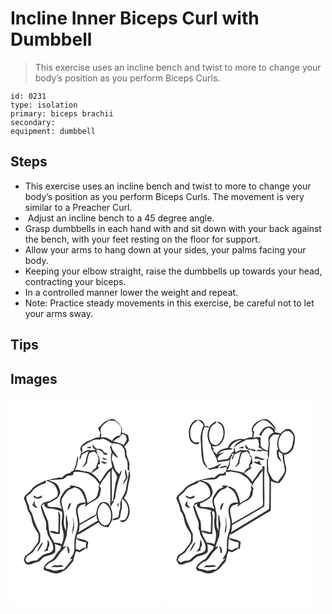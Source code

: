 # Incline Inner Biceps Curl with Dumbbell
> This exercise uses an incline bench and twist to more to change your body’s position as you perform Biceps Curls.

``` 
id: 0231 
type: isolation 
primary: biceps brachii 
secondary:  
equipment: dumbbell 
``` 

## Steps

 - This exercise uses an incline bench and twist to more to change your body’s position as you perform Biceps Curls. The movement is very similar to a Preacher Curl.
 -  Adjust an incline bench to a 45 degree angle.
 - Grasp dumbbells in each hand with and sit down with your back against the bench, with your feet resting on the floor for support.
 - Allow your arms to hang down at your sides, your palms facing your body.
 - Keeping your elbow straight, raise the dumbbells up towards your head, contracting your biceps.
 - In a controlled manner lower the weight and repeat.
 - Note: Practice steady movements in this exercise, be careful not to let your arms sway.

## Tips


## Images

<svg width="240" height="250pt" viewBox="0 0 180 250" xmlns="http://www.w3.org/2000/svg">
  <g fill="#FFF">
    <path d="M0 0h180v250H0V0m115.52 27.66c-4.34 1.72-6.83 5.75-10.18 8.72.27 2.11 1.24 3.97 2.53 5.63-.45 1.85-.78 3.73-1.06 5.62-3.96-.38-7.43 1.62-10.77 3.43-4.48 1.18-8.46 4.1-11.38 7.64-1.86 2.18-.17 4.97.32 7.31 2.21-1.68.89-4.19.6-6.36 3.75-3.59 8.4-5.94 12.98-8.28 3.96-2.15 8.77-.15 12.78-2.32 3.72 1.62 7.25 3.64 10.54 6.01 4.44-.13 9.62.01 12.49 4 3.35 3.17 2.88 8.01 3.06 12.2 3.91 4.28 3.15 10.15 2.98 15.45.57.29 1.72.87 2.29 1.16-.36-2.93.05-5.85.08-8.78-1.02-3.75-2.55-7.34-3.71-11.05.62-3.53-.49-6.97-2.62-9.79 2.44-1.92 4.47-4.3 5.85-7.09-.51-2.11-.92-4.24-1.28-6.38-2.38-1.2-4.84-2.25-7.39-3.05.06-1.58.12-3.15.21-4.72-1.61-4.27-4.79-7.85-8.61-10.29-2.96-2.23-6.7-.14-9.71.94M98.41 56.18c-.29 3.13 1.25 5.9 4.7 6.2-1.66.51-3.39.73-5.11.94-1.52-.04-3.01-.26-4.46-.69-3.11 1.1-6.01 2.68-8.92 4.23-.88 2.26-1.66 4.56-2.12 6.95 2.57.01 1.82-3.66 3.09-5.22 2.18-2.27 5.4-2.98 8.2-4.19-1.71 4.35-3.27 8.79-3.7 13.48-1.3 2.08-2.82 4.04-3.86 6.28 1.99-1.53 3.75-3.32 5.49-5.13.34-4.41 1.24-8.8 3.27-12.76 1.95-.62 3.98-.93 5.93-1.54.86.96 1.73 1.92 2.61 2.86.44 1.71 1.35 3.21 2.19 4.74.04 1.64-.52 3.26-.7 4.89-.87 1.85-1.73 3.74-1.93 5.8-.3 1.59-1.94 2.1-3.02 3.05-1.49 1.05-2.16 2.81-3.03 4.33-4.76-2.32-10.24-1.73-15.12-3.57-1.65.02-3.31.03-4.96.01 3.8-4.76 3.52-10.94 4.38-16.64-2.07 2.1-1.88 5.16-2.33 7.86-.43 3.65-2.6 6.73-3.93 10.08-1.94-.18-2.85 1.49-3.96 2.66-4.11-.33-6.8 2.9-9.47 5.46-1.54-.31-3.13-.6-4.66-.11-3.8.99-7.76 1.17-11.5 2.41 5.33.49 10.62-.25 15.93-.48 3-.2 5.01-2.64 7.06-4.53 1.88-.04 3.78.02 5.64-.33 1.7-.54 1.21-2.46 1.53-3.82 4.83-.75 9.67-.23 14.38 1 3.73.42 6.43 3.2 9.5 5.05 3.39 2.04 4.56 6.08 7.48 8.6-.49.98-.98 1.96-1.47 2.93l.69 2.88c-1.97 3.7-1.24 8.78-4.97 11.45-2.91 1.81-5.97 3.37-8.73 5.42-1.5-7.34-3.36-17.28-11.72-19.62-2.95-.92-5.99-2.08-9.13-1.61-.1.59-.31 1.79-.41 2.39-3.24 1.13-6.13 3.23-7.88 6.23-1.71 3.11-4.27 6.15-4.05 9.9-.1 3.38 1.28 6.53 2.35 9.65-5.08-3.23-11.43-1.58-17.04-3.16-.03-.89-.11-2.67-.15-3.56 3.74-1.22 7-3.41 10.37-5.37 2.02-1 2.94-3.19 3.98-5.06 2-3.5-.33-7.46-1.64-10.78-2.53-4.42-8.15-4.78-12.18-7.17-2.1.7-4.26 1.28-6.2 2.37-4.73 2.66-10.26 4.47-13.53 9.09-2.66 4.03-8.07 5.78-9.26 10.85 2.13 4.8 4.08 9.73 4.96 14.93 1.78 2.82 3.78 5.65 4.13 9.08.76 5.9 3.34 11.4 6.86 16.15 2.67 3.42 1.64 8.01 1.27 11.99-1.87 3.19-4.48 5.88-6.43 9.04-2.18 3.63-6.28 5.23-9.26 8.06-.5 1.58-1.05 3.16-1.73 4.68.85 1.57 1.6 3.21 2.68 4.65 2.08 1.4 4.88.94 7.05-.02 3.77-1.98 8.72-1.65 11.41-5.45 4.13-5.47 12.16-3.45 16.6-8.51.12-3.24.25-6.5-.36-9.71 2.66.75 5.25 1.7 7.82 2.71-.51 1.33-1.02 2.65-1.54 3.97-3.49 3.01-5.38 7.27-8.22 10.8-2.59 2.23-6.1 3.23-8.29 5.98-2.2 2.16-5.13 6.03-1.46 8.35 4.3.51 7.99 3.25 12.38 3.29 4.87.63 9-2.55 12.89-4.97 3.04-2.95 5.59-6.39 8.42-9.54 1-4.14 1.45-8.45 3.49-12.28 1.44.48 2.87.98 4.31 1.48 2.26-2 6.68-2.53 6.92-6.08-2.57.9-4.9 2.3-7.15 3.8-1.5-.55-3-1.12-4.49-1.69-.03-4.23.18-8.47.55-12.69 3.12 3.37 7.89 3.64 12.02 4.91-.14 2.5-.8 5.01-.38 7.52l1.7-.04c.38-2.63.52-5.3 1.08-7.91-3.9-3.36-9.23-3.65-14.02-4.85l.8-4.01c1.3-.44 2.63-.85 3.82-1.56 7.3-4.37 14.44-9.02 21.86-13.18 2.46 3.87 6.78 5.91 11.34 5.63l.28.22c1.37-2.99 3.74-5.48 4.48-8.75 1.11-5.27.4-10.79-1.76-15.7 1.8-2.5 3.08-5.31 4.65-7.95-1.19.4-2.4.78-3.57 1.23.74-2.06.54-4.28.55-6.43-.13-7.67-.15-15.34-.26-23.01-.02-3.45-.37-6.99.73-10.33 1.89 3.4 4.57 6.44 5.67 10.23.11 2.8-1.58 5.3-1.86 8.07-.95 6.87-2.06 13.71-2.96 20.58.6-.58 1.82-1.73 2.43-2.3.69-6.9 1.99-13.72 3.81-20.41.93-4.65 3.69-8.74 4.06-13.55-1.62 1.02-2.16 2.77-2.67 4.48-1.51-1.61-3.33-2.94-4.66-4.71-1.89-3.53-2.04-7.68-3.82-11.26-1.5-2.85.24-5.99.52-8.93 1.76 2.09 3.46 4.57 6.36 5.11-2.47-5.03-7.73-8.62-8.07-14.62l-1.72 1.24c.78 3.13 2.76 6.22 1.62 9.51-1.39 5.18.64 10.31 1.12 15.45-7.24 3.51-9.91 11.56-14.75 17.45-2.54-4.11-5.89-7.6-9.98-10.19 2.53-2.29 5.61-3.8 8.31-5.83.04-.34.11-1.03.14-1.38l-.48-.75-.4-2.38c.63-.24 1.91-.73 2.54-.98-.26-2.93-.56-5.85-1.06-8.75-.48-.42-1.44-1.27-1.92-1.69-.13-2.28-1.31-4.48-1.18-6.73 2.88-.36 5.38 1.79 7.74 3.19-.14 2.45 2.07 2.88 4.03 3.23.43-.39 1.28-1.15 1.71-1.53-2.26-.44-4.5-1.17-5.69-3.31-1.63-2.76-5.14-2.53-7.91-2.58-1.46-1.82-3.11-3.46-4.69-5.17m-7.6 4.04c1.88.4 3.79.6 5.7.73-.05-.59-.15-1.78-.21-2.37-1.84.52-3.67 1.05-5.49 1.64m18.86 12.01c1.62 2 4 2.75 6.51 2.22-1.92-1.34-4.16-2.1-6.51-2.22m-1.46 4.27c1.88 2.31 5.33 4.13 7.84 1.54-2.57-.71-5.2-1.18-7.84-1.54m30.38 19.46c-1.42 2.58-2.87 5.14-4.07 7.83.33-.19.99-.55 1.32-.73 1.49-2.3 3.34-4.38 4.54-6.85-.22-3.62-1.25-7.14-2.34-10.58-1.66 3.41.27 6.88.55 10.33m3.06-4.12c-.52 5.46-2.16 10.74-2.82 16.19-.48 6.96-6.05 12.23-7.17 18.97.06 2.7.54 5.48-.63 8.02-1.12 2.75-.55 5.96-1.93 8.6-2.46 1.08-5.86.84-7.14 3.7 2.62-.28 5.39-.44 7.75-1.75 3.21-2.36 1.81-6.77 3.11-10.05 2.02-4.47-.21-9.42 1.48-14.01 7.23 4.93 8.91 15.91 4.51 23.22-1.5 2.8-4.95 2.48-7.64 2.78 1.06.89 2.11 2.37 3.71 1.93 5.2-1.01 7.41-6.75 8.11-11.41.31-6.33-1.68-13.23-6.78-17.33 1.23-2.55 3.17-4.82 3.71-7.68 1.08-5.31 1.73-10.7 3.08-15.95.92-3.04.35-6.2-.08-9.25-.69 1.23-1.27 2.57-1.27 4.02m-12.53 39.47c.32-1.6.56-3.21.71-4.83-2.3.95-1.5 3.16-.71 4.83z"/>
    <path d="M107.73 38.96c1.09-5.42 5.91-8.59 10.21-11.4 3.22.02 6.99-.59 9.55 1.84 2.03 1.9 4.45 3.77 5.29 6.53.34 3.23 0 6.52-1.23 9.53-4.17.37-7.8 2.59-9.47 6.51-4.16-2.53-8.77-5.92-13.91-3.94 1.67-3.05.09-6.03-.44-9.07z"/>
    <path d="M133.99 43.39c1.45.67 2.91 1.35 4.35 2.04.34 1.7.74 3.39 1.21 5.06-1.15 2.26-2.51 4.41-3.86 6.55-3.72-2.68-8.27-3.44-12.61-4.51 1.52-1.24 3.08-2.45 4.66-3.62 2.98-.61 4.69-3.16 6.25-5.52zM111.84 97.85c2.87-3.14 4.42-7.29 7.83-9.96.05 14.43.29 28.87.02 43.3-.3-.51-.9-1.54-1.2-2.06.01-1.49-.15-2.96-.54-4.4l.04 3.42c-2.46-3.29-7.02-3.68-10.23-1.4-3.79 3.31-4.3 8.58-5 13.24-6.89 3.26-13.21 7.57-19.95 11.12.16-5.52-2.26-10.67-2.35-16.15-.07-2.19 1.71-3.75 2.85-5.41 2.39-.79 4.74-1.65 7.1-2.53-.34 1.04-1.02 3.1-1.35 4.13 3.31-2.39 6.29-5.34 10.15-6.85 3.36-1.36 6.42-3.73 7.9-7.11.63-2.87 1.02-5.79 1.55-8.68-.5-.47-1.5-1.42-2.01-1.89 1.53-3.03 2.94-6.19 5.19-8.77zM42.88 99.46c3.95 2.09 9.15 3.02 11.33 7.4 1.92 3.51 3.9 8.06 1.56 11.81-2.78 2-5.73 3.88-8.81 5.39-4.1.9-10.22 1.68-10.65 6.95 1.22 5.53 3.26 10.88 5.44 16.1 1.82 3.28.77 7.13.99 10.68 1.8 2.44 1.25 5.71 2.82 8.25 2.43 4.85 6.2 9.62 5.61 15.37-.74 4.35-5.67 5.05-9.15 6.05-4.36 1.28-7.03 5.19-10.59 7.7-3.28.58-6.83.41-9.59 2.62-.57-.08-1.7-.25-2.27-.34-.56-.9-1.12-1.8-1.69-2.69.91-1.67 1.15-3.89 2.88-4.96 1.91-1.43 4.11-2.47 5.86-4.11 1.86-2.21 3.03-4.9 4.89-7.12 1.41-1.91 3.37-3.56 3.99-5.94.42-2.91-.09-5.88.35-8.79-3.23-6.84-7.06-13.47-8.81-20.9-.61-3.19-2.38-5.94-4.15-8.6-.05-5.41-4.2-9.93-3.93-15.3 1.92-2.47 5.12-3.64 6.75-6.41 3.72-5.65 10.42-7.9 16.45-10.13l.72-3.03m-15.21 18.07l-.08 1.78c1.71.83 3.35 2.18 5.36 2 2.21.07 5.76-1.04 4.69-3.87-1.6.62-3.09 1.5-4.71 2.08-1.63.53-2.76-1.08-4.01-1.8-.31-.05-.94-.14-1.25-.19m-1.34 11.92c1.76 1.11 3.43 2.39 5.33 3.28.56-2-1.64-3.18-2.57-4.67.09-1.44.12-2.89.06-4.33-1.39 1.66-2.24 3.65-2.82 5.72m18.22 41.14c-.02 3.72-.03 7.51-1.67 10.95-1.05 1.08-2.06 2.2-3.03 3.35 1.78-.42 3.54-.94 5.29-1.51l-.12-3.26c2.69-2.77 1.89-6.83-.47-9.53m-8.28 5.46c-1.56 3-3.54 5.86-4.32 9.2 3.22-3.23 5.24-7.43 7.18-11.5-1.06.61-2.42 1.01-2.86 2.3z"/>
    <path d="M67.46 113.09c2.32-3.11 6.45-3.56 9.65-5.4 2.54 1.01 5.35 1.85 7.09 4.14 3.15 3.98 4.7 8.93 5.98 13.77-3.58.45-9.02.26-10.38 4.45-3.2 6.11.68 12.69.89 19.02 1.14 8.29-3.84 15.71-3.9 23.89-.43 4.37.46 8.91-.97 13.15-.78 2.95-3.13 5.1-4.39 7.83.83-.18 2.49-.52 3.32-.69-4.17 3.94-6.93 9.09-11.11 13-2.53-.07-5.03.36-7.45 1.05-4.51 1.65-8.52-2.04-13.02-1.97-.61-.7-1.21-1.41-1.82-2.11 2.84-2.14 4.9-5.41 8.44-6.48 3.74-1.32 5.92-4.82 8.03-7.94 2.49-3.86 6.08-6.82 8.93-10.4-.95.19-2.84.58-3.79.77 1.64-6.12 5.06-11.86 4.89-18.34.31-3.87 1.79-7.72.76-11.61-.77-3-.41-6.27-1.84-9.07-1.02 6.42-.01 12.91-.02 19.37-3.17-4.55-2.95-10.27-2.43-15.53.66-7.26-3.17-14.01-3.16-21.16 1.24-3.69 4.03-6.64 6.3-9.74m3.55 13.8c-1.96 2.44-2.69 5.41-2.09 8.5 1.84-2.68 2.67-5.87 3.97-8.81-.47.07-1.41.23-1.88.31m3.75 16c.03 2.07.25 4.13.71 6.14-.01 1.39-.04 2.78-.07 4.17-1.34 3.51-.55 7.34-1.6 10.9.15-.18.46-.53.61-.7 1.85-5.15 2.5-10.8 1.29-16.17-.31-1.45-.6-2.9-.94-4.34m-7.36 35.3c.79 2.64 1.41 5.32 1.46 8.09l1.67.4c.51-3.25.35-6.96-3.13-8.49m-18.5 25.38c1.15-.08 2.29-.17 3.43-.29 3.81.51 7.63-.35 11.43-.65-2.35-3.28-6.55-.48-9.83-1.38-2.11-.62-3.55 1.18-5.03 2.32zM105.57 144.89c-2.05-6.61-.86-15.13 5.69-18.79 8.66 2.96 11.04 13.76 8.52 21.67-.89 2.96-3.46 6.05-6.87 5.53-3.92-.96-6.34-4.72-7.34-8.41z"/>
    <path d="M37.47 129.11c.82-.41 2.45-1.25 3.26-1.66v2.77c1.69 1.69 3.77 2.92 6.24 2.81 5.16.07 9.9 2.15 14.69 3.8 1.09 5.37-.77 10.76-.08 16.16.04 4.14 2.4 7.87 2.06 12.03.24 3.81-.92 7.45-2.13 11-2.62-2.03-5.99-1.63-9.06-2.09-1.45-3.1-3.64-5.81-4.89-8.99-1.05-4.28-2.13-8.61-2.09-13.04 0-3.43-1.85-6.42-3.05-9.51-1.87-4.35-3.14-8.91-4.95-13.28m19.81 7.24c.75 8.44.26 16.9.1 25.36-3.43-.29-7.16-3.07-10.4-.92 3.61 2.26 7.95 2.96 12.16 2.83.37-7.18.46-14.37.55-21.56.14-2.19-1.3-3.96-2.41-5.71zM82.87 153.08c6.84-4.05 13.87-7.78 20.59-12.04l.04 3.45c.52.98 1.04 1.97 1.55 2.97-7.86 4.73-15.8 9.33-23.55 14.25 1.08-2.75 1.17-5.72 1.37-8.63z"/>
  </g>
  <g fill="#333">
    <path d="M115.52 27.66c3.01-1.08 6.75-3.17 9.71-.94 3.82 2.44 7 6.02 8.61 10.29-.09 1.57-.15 3.14-.21 4.72 2.55.8 5.01 1.85 7.39 3.05.36 2.14.77 4.27 1.28 6.38-1.38 2.79-3.41 5.17-5.85 7.09 2.13 2.82 3.24 6.26 2.62 9.79 1.16 3.71 2.69 7.3 3.71 11.05-.03 2.93-.44 5.85-.08 8.78-.57-.29-1.72-.87-2.29-1.16.17-5.3.93-11.17-2.98-15.45-.18-4.19.29-9.03-3.06-12.2-2.87-3.99-8.05-4.13-12.49-4a56.923 56.923 0 0 0-10.54-6.01c-4.01 2.17-8.82.17-12.78 2.32-4.58 2.34-9.23 4.69-12.98 8.28.29 2.17 1.61 4.68-.6 6.36-.49-2.34-2.18-5.13-.32-7.31 2.92-3.54 6.9-6.46 11.38-7.64 3.34-1.81 6.81-3.81 10.77-3.43.28-1.89.61-3.77 1.06-5.62-1.29-1.66-2.26-3.52-2.53-5.63 3.35-2.97 5.84-7 10.18-8.72m-7.79 11.3c.53 3.04 2.11 6.02.44 9.07 5.14-1.98 9.75 1.41 13.91 3.94 1.67-3.92 5.3-6.14 9.47-6.51 1.23-3.01 1.57-6.3 1.23-9.53-.84-2.76-3.26-4.63-5.29-6.53-2.56-2.43-6.33-1.82-9.55-1.84-4.3 2.81-9.12 5.98-10.21 11.4m26.26 4.43c-1.56 2.36-3.27 4.91-6.25 5.52-1.58 1.17-3.14 2.38-4.66 3.62 4.34 1.07 8.89 1.83 12.61 4.51 1.35-2.14 2.71-4.29 3.86-6.55-.47-1.67-.87-3.36-1.21-5.06-1.44-.69-2.9-1.37-4.35-2.04z"/>
    <path d="M98.41 56.18c1.58 1.71 3.23 3.35 4.69 5.17 2.77.05 6.28-.18 7.91 2.58 1.19 2.14 3.43 2.87 5.69 3.31-.43.38-1.28 1.14-1.71 1.53-1.96-.35-4.17-.78-4.03-3.23-2.36-1.4-4.86-3.55-7.74-3.19-.13 2.25 1.05 4.45 1.18 6.73.48.42 1.44 1.27 1.92 1.69.5 2.9.8 5.82 1.06 8.75-.63.25-1.91.74-2.54.98l.4 2.38.48.75c-.03.35-.1 1.04-.14 1.38-2.7 2.03-5.78 3.54-8.31 5.83 4.09 2.59 7.44 6.08 9.98 10.19 4.84-5.89 7.51-13.94 14.75-17.45-.48-5.14-2.51-10.27-1.12-15.45 1.14-3.29-.84-6.38-1.62-9.51l1.72-1.24c.34 6 5.6 9.59 8.07 14.62-2.9-.54-4.6-3.02-6.36-5.11-.28 2.94-2.02 6.08-.52 8.93 1.78 3.58 1.93 7.73 3.82 11.26 1.33 1.77 3.15 3.1 4.66 4.71.51-1.71 1.05-3.46 2.67-4.48-.37 4.81-3.13 8.9-4.06 13.55-1.82 6.69-3.12 13.51-3.81 20.41-.61.57-1.83 1.72-2.43 2.3.9-6.87 2.01-13.71 2.96-20.58.28-2.77 1.97-5.27 1.86-8.07-1.1-3.79-3.78-6.83-5.67-10.23-1.1 3.34-.75 6.88-.73 10.33.11 7.67.13 15.34.26 23.01-.01 2.15.19 4.37-.55 6.43 1.17-.45 2.38-.83 3.57-1.23-1.57 2.64-2.85 5.45-4.65 7.95 2.16 4.91 2.87 10.43 1.76 15.7-.74 3.27-3.11 5.76-4.48 8.75l-.28-.22c-4.56.28-8.88-1.76-11.34-5.63-7.42 4.16-14.56 8.81-21.86 13.18-1.19.71-2.52 1.12-3.82 1.56l-.8 4.01c4.79 1.2 10.12 1.49 14.02 4.85-.56 2.61-.7 5.28-1.08 7.91l-1.7.04c-.42-2.51.24-5.02.38-7.52-4.13-1.27-8.9-1.54-12.02-4.91-.37 4.22-.58 8.46-.55 12.69 1.49.57 2.99 1.14 4.49 1.69 2.25-1.5 4.58-2.9 7.15-3.8-.24 3.55-4.66 4.08-6.92 6.08-1.44-.5-2.87-1-4.31-1.48-2.04 3.83-2.49 8.14-3.49 12.28-2.83 3.15-5.38 6.59-8.42 9.54-3.89 2.42-8.02 5.6-12.89 4.97-4.39-.04-8.08-2.78-12.38-3.29-3.67-2.32-.74-6.19 1.46-8.35 2.19-2.75 5.7-3.75 8.29-5.98 2.84-3.53 4.73-7.79 8.22-10.8.52-1.32 1.03-2.64 1.54-3.97-2.57-1.01-5.16-1.96-7.82-2.71.61 3.21.48 6.47.36 9.71-4.44 5.06-12.47 3.04-16.6 8.51-2.69 3.8-7.64 3.47-11.41 5.45-2.17.96-4.97 1.42-7.05.02-1.08-1.44-1.83-3.08-2.68-4.65.68-1.52 1.23-3.1 1.73-4.68 2.98-2.83 7.08-4.43 9.26-8.06 1.95-3.16 4.56-5.85 6.43-9.04.37-3.98 1.4-8.57-1.27-11.99-3.52-4.75-6.1-10.25-6.86-16.15-.35-3.43-2.35-6.26-4.13-9.08-.88-5.2-2.83-10.13-4.96-14.93 1.19-5.07 6.6-6.82 9.26-10.85 3.27-4.62 8.8-6.43 13.53-9.09 1.94-1.09 4.1-1.67 6.2-2.37 4.03 2.39 9.65 2.75 12.18 7.17 1.31 3.32 3.64 7.28 1.64 10.78-1.04 1.87-1.96 4.06-3.98 5.06-3.37 1.96-6.63 4.15-10.37 5.37.04.89.12 2.67.15 3.56 5.61 1.58 11.96-.07 17.04 3.16-1.07-3.12-2.45-6.27-2.35-9.65-.22-3.75 2.34-6.79 4.05-9.9 1.75-3 4.64-5.1 7.88-6.23.1-.6.31-1.8.41-2.39 3.14-.47 6.18.69 9.13 1.61 8.36 2.34 10.22 12.28 11.72 19.62 2.76-2.05 5.82-3.61 8.73-5.42 3.73-2.67 3-7.75 4.97-11.45l-.69-2.88c.49-.97.98-1.95 1.47-2.93-2.92-2.52-4.09-6.56-7.48-8.6-3.07-1.85-5.77-4.63-9.5-5.05-4.71-1.23-9.55-1.75-14.38-1-.32 1.36.17 3.28-1.53 3.82-1.86.35-3.76.29-5.64.33-2.05 1.89-4.06 4.33-7.06 4.53-5.31.23-10.6.97-15.93.48 3.74-1.24 7.7-1.42 11.5-2.41 1.53-.49 3.12-.2 4.66.11 2.67-2.56 5.36-5.79 9.47-5.46 1.11-1.17 2.02-2.84 3.96-2.66 1.33-3.35 3.5-6.43 3.93-10.08.45-2.7.26-5.76 2.33-7.86-.86 5.7-.58 11.88-4.38 16.64 1.65.02 3.31.01 4.96-.01 4.88 1.84 10.36 1.25 15.12 3.57.87-1.52 1.54-3.28 3.03-4.33 1.08-.95 2.72-1.46 3.02-3.05.2-2.06 1.06-3.95 1.93-5.8.18-1.63.74-3.25.7-4.89-.84-1.53-1.75-3.03-2.19-4.74-.88-.94-1.75-1.9-2.61-2.86-1.95.61-3.98.92-5.93 1.54-2.03 3.96-2.93 8.35-3.27 12.76-1.74 1.81-3.5 3.6-5.49 5.13 1.04-2.24 2.56-4.2 3.86-6.28.43-4.69 1.99-9.13 3.7-13.48-2.8 1.21-6.02 1.92-8.2 4.19-1.27 1.56-.52 5.23-3.09 5.22.46-2.39 1.24-4.69 2.12-6.95 2.91-1.55 5.81-3.13 8.92-4.23 1.45.43 2.94.65 4.46.69 1.72-.21 3.45-.43 5.11-.94-3.45-.3-4.99-3.07-4.7-6.2m13.43 41.67c-2.25 2.58-3.66 5.74-5.19 8.77.51.47 1.51 1.42 2.01 1.89-.53 2.89-.92 5.81-1.55 8.68-1.48 3.38-4.54 5.75-7.9 7.11-3.86 1.51-6.84 4.46-10.15 6.85.33-1.03 1.01-3.09 1.35-4.13-2.36.88-4.71 1.74-7.1 2.53-1.14 1.66-2.92 3.22-2.85 5.41.09 5.48 2.51 10.63 2.35 16.15 6.74-3.55 13.06-7.86 19.95-11.12.7-4.66 1.21-9.93 5-13.24 3.21-2.28 7.77-1.89 10.23 1.4l-.04-3.42c.39 1.44.55 2.91.54 4.4.3.52.9 1.55 1.2 2.06.27-14.43.03-28.87-.02-43.3-3.41 2.67-4.96 6.82-7.83 9.96m-68.96 1.61l-.72 3.03c-6.03 2.23-12.73 4.48-16.45 10.13-1.63 2.77-4.83 3.94-6.75 6.41-.27 5.37 3.88 9.89 3.93 15.3 1.77 2.66 3.54 5.41 4.15 8.6 1.75 7.43 5.58 14.06 8.81 20.9-.44 2.91.07 5.88-.35 8.79-.62 2.38-2.58 4.03-3.99 5.94-1.86 2.22-3.03 4.91-4.89 7.12-1.75 1.64-3.95 2.68-5.86 4.11-1.73 1.07-1.97 3.29-2.88 4.96.57.89 1.13 1.79 1.69 2.69.57.09 1.7.26 2.27.34 2.76-2.21 6.31-2.04 9.59-2.62 3.56-2.51 6.23-6.42 10.59-7.7 3.48-1 8.41-1.7 9.15-6.05.59-5.75-3.18-10.52-5.61-15.37-1.57-2.54-1.02-5.81-2.82-8.25-.22-3.55.83-7.4-.99-10.68-2.18-5.22-4.22-10.57-5.44-16.1.43-5.27 6.55-6.05 10.65-6.95 3.08-1.51 6.03-3.39 8.81-5.39 2.34-3.75.36-8.3-1.56-11.81-2.18-4.38-7.38-5.31-11.33-7.4m24.58 13.63c-2.27 3.1-5.06 6.05-6.3 9.74-.01 7.15 3.82 13.9 3.16 21.16-.52 5.26-.74 10.98 2.43 15.53.01-6.46-1-12.95.02-19.37 1.43 2.8 1.07 6.07 1.84 9.07 1.03 3.89-.45 7.74-.76 11.61.17 6.48-3.25 12.22-4.89 18.34.95-.19 2.84-.58 3.79-.77-2.85 3.58-6.44 6.54-8.93 10.4-2.11 3.12-4.29 6.62-8.03 7.94-3.54 1.07-5.6 4.34-8.44 6.48.61.7 1.21 1.41 1.82 2.11 4.5-.07 8.51 3.62 13.02 1.97 2.42-.69 4.92-1.12 7.45-1.05 4.18-3.91 6.94-9.06 11.11-13-.83.17-2.49.51-3.32.69 1.26-2.73 3.61-4.88 4.39-7.83 1.43-4.24.54-8.78.97-13.15.06-8.18 5.04-15.6 3.9-23.89-.21-6.33-4.09-12.91-.89-19.02 1.36-4.19 6.8-4 10.38-4.45-1.28-4.84-2.83-9.79-5.98-13.77-1.74-2.29-4.55-3.13-7.09-4.14-3.2 1.84-7.33 2.29-9.65 5.4m38.11 31.8c1 3.69 3.42 7.45 7.34 8.41 3.41.52 5.98-2.57 6.87-5.53 2.52-7.91.14-18.71-8.52-21.67-6.55 3.66-7.74 12.18-5.69 18.79m-68.1-15.78c1.81 4.37 3.08 8.93 4.95 13.28 1.2 3.09 3.05 6.08 3.05 9.51-.04 4.43 1.04 8.76 2.09 13.04 1.25 3.18 3.44 5.89 4.89 8.99 3.07.46 6.44.06 9.06 2.09 1.21-3.55 2.37-7.19 2.13-11 .34-4.16-2.02-7.89-2.06-12.03-.69-5.4 1.17-10.79.08-16.16-4.79-1.65-9.53-3.73-14.69-3.8-2.47.11-4.55-1.12-6.24-2.81v-2.77c-.81.41-2.44 1.25-3.26 1.66m45.4 23.97c-.2 2.91-.29 5.88-1.37 8.63 7.75-4.92 15.69-9.52 23.55-14.25-.51-1-1.03-1.99-1.55-2.97l-.04-3.45c-6.72 4.26-13.75 7.99-20.59 12.04z"/>
    <path d="M90.81 60.22c1.82-.59 3.65-1.12 5.49-1.64.06.59.16 1.78.21 2.37-1.91-.13-3.82-.33-5.7-.73zM109.67 72.23c2.35.12 4.59.88 6.51 2.22-2.51.53-4.89-.22-6.51-2.22zM108.21 76.5c2.64.36 5.27.83 7.84 1.54-2.51 2.59-5.96.77-7.84-1.54zM138.59 95.96c-.28-3.45-2.21-6.92-.55-10.33 1.09 3.44 2.12 6.96 2.34 10.58-1.2 2.47-3.05 4.55-4.54 6.85-.33.18-.99.54-1.32.73 1.2-2.69 2.65-5.25 4.07-7.83z"/>
    <path d="M141.65 91.84c0-1.45.58-2.79 1.27-4.02.43 3.05 1 6.21.08 9.25-1.35 5.25-2 10.64-3.08 15.95-.54 2.86-2.48 5.13-3.71 7.68 5.1 4.1 7.09 11 6.78 17.33-.7 4.66-2.91 10.4-8.11 11.41-1.6.44-2.65-1.04-3.71-1.93 2.69-.3 6.14.02 7.64-2.78 4.4-7.31 2.72-18.29-4.51-23.22-1.69 4.59.54 9.54-1.48 14.01-1.3 3.28.1 7.69-3.11 10.05-2.36 1.31-5.13 1.47-7.75 1.75 1.28-2.86 4.68-2.62 7.14-3.7 1.38-2.64.81-5.85 1.93-8.6 1.17-2.54.69-5.32.63-8.02 1.12-6.74 6.69-12.01 7.17-18.97.66-5.45 2.3-10.73 2.82-16.19zM27.67 117.53c.31.05.94.14 1.25.19 1.25.72 2.38 2.33 4.01 1.8 1.62-.58 3.11-1.46 4.71-2.08 1.07 2.83-2.48 3.94-4.69 3.87-2.01.18-3.65-1.17-5.36-2l.08-1.78zM26.33 129.45c.58-2.07 1.43-4.06 2.82-5.72.06 1.44.03 2.89-.06 4.33.93 1.49 3.13 2.67 2.57 4.67-1.9-.89-3.57-2.17-5.33-3.28zM71.01 126.89c.47-.08 1.41-.24 1.88-.31-1.3 2.94-2.13 6.13-3.97 8.81-.6-3.09.13-6.06 2.09-8.5z"/>
    <path d="M129.12 131.31c-.79-1.67-1.59-3.88.71-4.83-.15 1.62-.39 3.23-.71 4.83zM57.28 136.35c1.11 1.75 2.55 3.52 2.41 5.71-.09 7.19-.18 14.38-.55 21.56-4.21.13-8.55-.57-12.16-2.83 3.24-2.15 6.97.63 10.4.92.16-8.46.65-16.92-.1-25.36zM74.76 142.89c.34 1.44.63 2.89.94 4.34 1.21 5.37.56 11.02-1.29 16.17-.15.17-.46.52-.61.7 1.05-3.56.26-7.39 1.6-10.9.03-1.39.06-2.78.07-4.17-.46-2.01-.68-4.07-.71-6.14zM44.55 170.59c2.36 2.7 3.16 6.76.47 9.53l.12 3.26c-1.75.57-3.51 1.09-5.29 1.51.97-1.15 1.98-2.27 3.03-3.35 1.64-3.44 1.65-7.23 1.67-10.95zM36.27 176.05c.44-1.29 1.8-1.69 2.86-2.3-1.94 4.07-3.96 8.27-7.18 11.5.78-3.34 2.76-6.2 4.32-9.2zM67.4 178.19c3.48 1.53 3.64 5.24 3.13 8.49l-1.67-.4c-.05-2.77-.67-5.45-1.46-8.09zM48.9 203.57c1.48-1.14 2.92-2.94 5.03-2.32 3.28.9 7.48-1.9 9.83 1.38-3.8.3-7.62 1.16-11.43.65-1.14.12-2.28.21-3.43.29z"/>
  </g>
</svg>

<svg width="240" height="250pt" viewBox="0 0 180 250" xmlns="http://www.w3.org/2000/svg">
  <g fill="#FFF">
    <path d="M0 0h180v250H0V0m36.47 28.66c-5.83 5.19-6.49 14.13-4.36 21.22 1.49 4.58 6.53 7.05 11.1 5.61.1-.52.28-1.55.38-2.06-2.39.11-5.18 1.02-7.16-.82-4.3-3.48-4.18-9.69-3.33-14.65 1.05-4.9 4.75-8.52 8.98-10.88 2.87 1.6 5.67 3.57 6.78 6.83-2.17 2.12-1.91 5.3-2.85 7.97-.93 2.61-.85 5.4-.92 8.13.98 8.96.39 18.11 2.63 26.92 1.06 4.29 5.2 6.62 7.95 9.76 3.5-.34 6.77-2.64 10.36-1.44.28-.95.52-1.91.72-2.88 1.32-.91 2.57-1.95 3.39-3.34-5.38 1.89-10.06 6.38-16.17 5.67-1.95-3.78-4.8-7.3-5.12-11.7-.93-10.73-2.63-21.57-1.04-32.32.64-1.74 1.2-3.51 1.67-5.29 2.07.15 4.14.21 6.21.19-3.35 6.74-3.1 15.12 1.54 21.21.37 7.94 7.17 13.4 8.46 21.06 4.57-2.12 9.91-.6 14.38-3.23-.56 3.09-1.51 6.09-2.54 9.05-2.06-4.26-7.06.4-10.38-.64.73.53 1.47 1.07 2.21 1.6 2.43-.47 4.84-.97 7.24-1.56-.33 1.9-.6 3.81-.91 5.71l-1.65.72c-1.25 2.5-3.72 1.76-6 1.75-2.66.88-4.39 3.28-6.47 5.02-.64-.11-1.93-.34-2.57-.45-4.46.96-9.05 1.39-13.43 2.72 5.32.58 10.62-.26 15.93-.45 2.97-.22 4.93-2.67 6.98-4.51 2.38.01 4.77-.16 7.06-.84-.05-.8-.15-2.41-.21-3.21 2.14-.19 4.28-.39 6.39-.75 3.87.96 7.94 1.19 11.68 2.63 2.27 1.44 4.53 2.94 6.74 4.5 3.01 2.05 4.04 5.83 6.85 8.1-.49 1-.97 1.99-1.47 2.98.24.95.47 1.91.71 2.86-2.02 3.67-1.26 8.74-4.93 11.42-2.92 1.82-6 3.36-8.74 5.46-.88-5.47-2.47-10.92-5.58-15.56-1.92-2.94-5.49-3.8-8.56-4.94-.14.78-.37 1.82.65 2.1 7.09 2.68 9.27 10.73 11.1 17.29-3.62.36-9.04.26-10.4 4.47-3.13 6.03.6 12.5.89 18.75 1.24 8.36-3.82 15.86-3.88 24.11-.4 4.37.44 8.9-.97 13.14-.76 2.99-3.23 5.09-4.37 7.92l3.36-.82c-4.3 3.92-6.94 9.25-11.29 13.09-3.63-.41-7 1.31-10.54 1.48-3.38-.78-6.61-2.14-10.06-2.63-.3-.49-.88-1.47-1.18-1.96 2.51-2.41 4.71-5.47 8.21-6.47 4.22-1.51 6.23-5.83 8.67-9.23 2.49-3.21 5.63-5.84 8.16-9.02l-3.8.68c1.46-4.08 2.55-8.31 4.39-12.25.43-3.97.46-7.99 1.43-11.9.88-3.34-.61-6.6-.83-9.91-.2-1.63-.03-3.46-1.39-4.65-.62 6.42.06 12.87.2 19.31-4.26-5.93-2.13-13.13-2.47-19.77-.75-3.92-1.34-7.9-2.55-11.73-.75-2.57-1.19-5.64.53-7.93 2.33-3.28 4.31-7.06 7.66-9.42 2.9-1.25 6.13-2.12 7.87-5.02-2.38.03-6.06-1.84-7.23 1.49.84.01 2.51.01 3.35.01-3.91.66-7.75 2.41-9.93 5.86-2.18 3.59-5.2 7.29-4.65 11.75.09 3.06 1.39 5.89 2.34 8.74-5.04-3.38-11.48-1.55-17.08-3.26-.01-.88-.04-2.64-.06-3.52 4.05-1.35 7.62-3.72 11.23-5.94 1.81-1.55 2.83-3.86 3.75-6.01.52-3.24-1.09-6.36-2.31-9.27-2.55-4.46-8.23-4.7-12.2-7.22-.55.28-1.09.56-1.64.84-3.45.41-6.19 2.72-9.31 4.06-3.4 1.57-6.64 3.66-8.87 6.74-2.65 3.98-8.05 5.72-9.17 10.78 2.03 4.82 4.33 9.68 4.81 14.96 4.9 4.98 3.97 12.42 7.01 18.3 1.42 3.59 4.32 6.35 5.7 9.95.29 2.94.16 5.94-.3 8.86-1.81 3.2-4.45 5.85-6.37 8.99-2.19 3.74-6.41 5.32-9.41 8.24-.43 1.52-.9 3.04-1.43 4.55.97 1.73 1.79 3.57 3.06 5.11 2.59.91 5.42.2 7.79-1 2.42-1.17 5.29-1.11 7.58-2.56 2.98-2.44 5.5-6.04 9.63-6.46 3.51-.61 7.1-1.75 9.54-4.51.07-3.19.19-6.4-.43-9.56 2.65.75 5.24 1.7 7.82 2.69-.51 1.34-1.03 2.68-1.55 4.01-3.76 3.1-5.49 7.83-8.78 11.29-4.55 2.59-9.71 5.66-11.14 11.09.68 1.09 1.39 2.15 2.15 3.18 4.09-.56 7.24 2.72 11.22 2.78 5.21.99 9.75-2.26 13.89-4.91 3.02-2.94 5.55-6.37 8.38-9.49 1.12-4.12 1.43-8.49 3.52-12.33 1.43.49 2.86.98 4.29 1.49 2.4-1.51 4.82-2.97 7.22-4.46.53.06 1.59.19 2.12.26.11-2.67.35-5.34.98-7.95-3.88-3.4-9.24-3.79-14.08-4.87.21-1.01.62-3.04.82-4.05 1.55-.47 3.09-1.01 4.46-1.9 12.32-7.67 24.81-15.07 37.2-22.62 2.46-1.55 4.96-3.04 7.6-4.26.06-11.92.18-23.84.29-35.76 3.08 1.67 6.48 2.94 10.05 2.6 2-2.22 3.62-4.73 5.25-7.24 2.19-3.75 3.76-8.03 2.56-12.41-1.33-4.68-2-9.49-2.13-14.35 4.73-.05 8.42-3.47 10.84-7.23 1.14-4.03 2.26-8.12 2.22-12.35.24-4.63-2.66-8.7-6.3-11.27-1.53.04-3.06.07-4.59.08-2.45 1.29-4.62 3.03-6.36 5.19-2.33-.56-4.7-.94-7.03-1.49.26-1.77.51-3.55.72-5.32-2.8-4.12-6.01-8.4-10.68-10.47-5.53-.16-10.93 2.51-14.85 6.29-2.1 2.84-4.47 7-1.65 10.13-.3 1.82-.57 3.65-.8 5.49-3.22-.26-6.22.91-9.01 2.38-7.84-1.72-17.8 1.85-19.92 10.27-4.87 1.2-11.84 2.07-13.21 7.89-1.43-1.3-2.83-2.62-4.33-3.84l.06-3.76-1.65-2.13c2.76-.06 5.85.47 8.28-1.15 3.13-2.19 4.83-5.75 6.28-9.16.82-4.38 1.02-8.79-.32-13.09-1.38-3.4-4.23-6.71-8.35-5.95 2.21 1.95 5.45 3.04 6.5 6.03 2.88 7.31 1.17 16.93-5.87 21.25-3.43 1.36-7.29-.59-8.67-3.91-2.61-6.33-1.78-14.57 3.27-19.49 1.39-1.56 4.27-1.97 4.12-4.53-3.9.97-6.33 4.22-8.82 7.08l-1.28-1.84c-1.1.34-2.2.68-3.3 1.03-1.13-3.01-2.2-6.71-5.67-7.74-2.86-.65-6.31-.56-8.51 1.7m34.56 98.21c-1.8 2.26-2.62 4.95-2.35 7.84.35-.1 1.06-.28 1.41-.37.73-2.67 1.72-5.26 2.78-7.81-.46.09-1.38.26-1.84.34m3.71 16.05c.25 3.4.86 6.79.68 10.22-1.24 3.83-1.1 7.89-1.51 11.86.16-.87.47-2.6.63-3.46h.78c1.34-6.16 1.32-12.57-.58-18.62m-7.28 35.28c.71 2.64 1.33 5.3 1.36 8.05.43.12 1.28.35 1.71.46.53-3.23.39-6.96-3.07-8.51m-18.34 25.84c.77-.22 2.31-.65 3.08-.87 3.92.76 7.89-.21 11.79-.69-3.06-2.89-7.34-.42-11.02-1.28-1.94-.39-2.77 1.71-3.85 2.84z"/>
    <path d="M107.4 39.25c1.67-5.2 5.7-9.33 10.53-11.75 2.99-.78 6.34-.25 8.68 1.85 3.07 2.75 6.28 5.69 7.78 9.62-1.98-2.1-4.16-4.85-7.44-4.36-6.08-.35-9.13 5.8-11.62 10.32.8.36 1.61.65 2.45.89 1.48-4.22 4.07-8.03 8.34-9.77 3.37.62 5.71 3.02 6.78 6.23-4.32.79-7.33 5.65-6.31 9.89.44 3.82-.15 7.67-1 11.39-3.1-1.15-6.72-2.14-8.21-5.46-.54-3.33.02-6.71-.41-10.04-.78-.82-1.7-1-2.77-.52-.13-.08-.38-.23-.5-.3-1.9.22-3.78.53-5.64.93.84-2.38 1.17-4.89 1.34-7.39-.5-.38-1.5-1.15-2-1.53zM144.53 41.56c1.74-1.72 4.38-1.22 6.59-1.62 1.86 1.43 3.89 2.87 4.82 5.13 1.75 3.43-.05 7.27-.48 10.8-.68 4.35-3.38 8.55-7.64 10.11-3.23 1.65-6.75-1.16-7.93-4.12-2.88-6.79-.99-15.46 4.64-20.3z"/>
    <path d="M127.88 52.16c-.48-3.57 2.74-5.74 4.98-7.89 2.38.13 4.75.39 7.14.36-2.89 5.14-3.85 11.61-1.72 17.21-.43.65-.87 1.29-1.31 1.93l-.65-2.37c.37 3.13 0 6.35.82 9.43.58 3.09 4.06 4.52 5.58 7.01-1.08-4.27-6.24-8.93-3.07-13.52.72 1.82 2.49 2.77 3.98 3.85-.47 6.42 2.05 12.51 2.58 18.84-.46 5.75-5.8 9.2-8.28 14.04-2.33-.94-4.72-1.85-6.69-3.45-1.45-2.94-3.24-5.71-4.71-8.64-.02-4.88-1.41-9.81-.24-14.64-.42-.73-.85-1.44-1.29-2.14-.52 5.69-.63 11.47-.12 17.15 1.56 3.72 3.18 7.5 2.94 11.63-.14 10.99-.01 22.03-.64 32.99-15.08 9.48-30.6 18.29-45.7 27.76 1.14-2.74 1.2-5.72 1.41-8.64 12.88-7.51 25.97-14.71 38.67-22.49.46-11.49-.11-23.05-.1-34.57-.31-4.58.77-9.13.26-13.7-.96.02-1.92.05-2.88.09.67 2.45.8 5 .85 7.53.18 13.05-.13 26.11.41 39.14-1.24 1.5-3.07 2.29-4.69 3.3-10.9 6.17-21.64 12.61-32.58 18.7.13-5.52-2.27-10.68-2.35-16.15-.04-2.19 1.71-3.74 2.88-5.39 2.35-.77 4.69-1.61 7.01-2.48-.32 1.04-.98 3.12-1.3 4.16 3.13-2.29 5.94-5.12 9.57-6.63 2.63-1.17 5.32-2.55 7.02-4.97 2.62-2.91 1.77-7.12 3-10.6-.68-.83-1.35-1.66-2.03-2.5 1.49-2.74 2.75-5.64 4.75-8.06 2.95-3.31 4.9-7.33 7.94-10.57.01-.66.02-1.98.03-2.64-2.08 1.69-4.19 3.48-5.43 5.91-1.9 3.54-4.66 6.52-6.68 9.99-2.35-4.21-5.79-7.65-9.86-10.22 2.74-3.09 7.23-4.08 9.46-7.65l-2.42.5c.3-1.18.61-2.36.91-3.53.51-.18 1.54-.54 2.05-.71-.25-2.96-.52-5.93-1.08-8.84-.5-.41-1.5-1.22-2-1.62.16-1.88-.34-3.7-1.66-5.09 1.21-5.27 7 3.66 8.84-.82-2.93-1.52-6.19-1.9-9.43-2.05l.59-.65c-1.45-1.4-2.87-2.82-4.23-4.3-.06 2.55.67 4.89 2.99 6.29l.45-1.3.84 2.57c-2.92-1.15-6.13.05-9.02-1.13-2.45.85-4.8 1.96-7.05 3.25 0-.62-.01-1.86-.01-2.49-.51-1.14-1.01-2.3-1.48-3.46 3.97-3.55 8.65-6.12 13.39-8.48 3.96-2.24 8.82-.08 12.8-2.38 1.13.57 2.26 1.16 3.36 1.8-.49 2.68 1.42 6.02.12 8.32l-.41.31c1.93 1.02 3.91 1.93 5.74 3.13-2.61.57-6.15-1.02-8.13 1.46 2.57.28 5.35.73 7.75-.53 1.94.41 3.89.71 5.85 1 .29 2.84-.36 5.96 1.32 8.47.44-3.3.63-6.62.64-9.95.03-3.63 1.06-7.26.32-10.88m-37.05 8.22c1.92.3 3.85.46 5.8.48l-.4-2.34c-1.81.58-3.64 1.14-5.4 1.86m19.26 12.85c1.54.02 3.08.06 4.62.15 2.1 1.85 5.24 1.89 7.59.5-2.84-.71-5.83-1.14-8.21-2.96l-3.71-.2c-.1.83-.19 1.67-.29 2.51m-1.39 3.39c2.19 3.25 6.62 3.16 9.95 4.56a86.43 86.43 0 0 0-2.24-2.75c-.1-.7-.31-2.08-.41-2.78-1.01.51-2.01 1.01-3.01 1.53-1.43-.2-2.86-.4-4.29-.56z"/>
    <path d="M79.81 60.61c2.82-5.59 8.21-10.02 14.81-9.64-4.61 2.65-11.78 6.67-9.34 13.16-1.28 1.1-2.68 2.04-3.97 3.12 1.04.01 3.11.01 4.15.02-1.31 1.93-2.69 3.91-2.99 6.3 1.79 1.07 1.61-1.51 2.17-2.55.69-4.35 5.77-5.03 9.08-6.6-1.77 4.32-2.85 8.85-3.63 13.44-1.28 2.07-2.83 3.99-3.88 6.21 2.08-1.44 3.85-3.25 5.55-5.11.29-4.39 1.23-8.76 3.27-12.69 1.93-.61 3.94-.93 5.88-1.52.89.98 1.8 1.94 2.71 2.9-.15 1.97 1.34 3.34 2.4 4.8-.41 1.59-.79 3.19-1.08 4.81-1.09 2.23-2.02 4.56-1.88 7.1-3 .73-4.89 3.35-5.95 6.08-4.46-2.14-9.5-2-14.2-3.26-1.98-.57-4.09-.3-6.12-.43.69-.82 1.39-1.62 2.1-2.4 2.18-5.06.48-11.2 4.52-15.52-.38-.33-1.15-.99-1.54-1.33-1.15 2.03-1.97 4.42-3.95 5.82-3.65 1.23-7.54 1.3-11.29 2.06-.3-.65-.9-1.96-1.2-2.61 1.82-3.61 5.48-5.5 8.71-7.63-2.41.59-4.69 1.59-7.03 2.42.29-2.98 3.71-3.37 5.92-4.23 3-1.18 6.23-.64 9.36-.9.04-.43.11-1.28.15-1.7l-2.73-.12zM31.91 106.95c3.72-2.66 9.2-2.65 11.69-6.88 3.69 1.33 7.95 2.56 10.17 6.08 2.02 3.49 4.05 7.69 2.49 11.75-1.34 2.15-4.06 2.82-5.99 4.32-3.6 2.83-8.55 2.3-12.37 4.76-.65 1.73-2.19 3.47-1.35 5.41 1.47 4.99 3.07 9.96 5.18 14.72 1.86 3.3.78 7.2.97 10.79 1.83 2.12 1.25 5.16 2.53 7.53 2.45 5.09 6.53 9.98 5.92 15.98-.72 4.35-5.65 5.02-9.11 6.03-4.36 1.27-7.04 5.17-10.58 7.69-3.38.62-7.1.3-9.81 2.87-1.68-.52-2.92-1.78-3.97-3.14.72-1.38 1.31-2.83 2.1-4.17 2.49-2.51 6.36-3.48 8.13-6.72 1.79-3.15 4.03-5.98 6.32-8.77 2.61-3.21.86-7.56 1.65-11.27-3.37-7.21-7.38-14.21-9.11-22.06-.71-3.67-3.96-6.25-4.25-10.04-.8-4.07-3.17-7.65-3.71-11.79-.07-1.67 1.66-2.45 2.73-3.39 4.13-2.51 5.82-7.69 10.37-9.7m-4.25 10.6c-.02.44-.05 1.32-.07 1.76 2.58 1.78 6.14 3 8.99 1.07 1.34-.45 1.5-1.79.94-2.93-2.76 1.34-6.16 3.56-8.53.23-.33-.04-1-.1-1.33-.13m-1.31 11.94c1.73 1.08 3.36 2.34 5.22 3.21.88-1.97-1.64-3.16-2.48-4.67.09-1.42.11-2.84.05-4.26-1.46 1.62-2.26 3.64-2.79 5.72m18.14 41.2c.04 3.7.02 7.47-1.65 10.88-1.05 1.04-2.03 2.16-2.98 3.3 1.79-.4 3.56-.92 5.31-1.51-.04-.81-.11-2.45-.15-3.26 2.69-2.71 2-6.86-.53-9.41m-8.26 5.38c-1.53 2.98-3.47 5.8-4.3 9.08 3.34-3.04 5.14-7.34 7.23-11.25-1.13.5-2.52.83-2.93 2.17z"/>
    <path d="M37.47 129.09c.82-.4 2.45-1.19 3.27-1.59-.01.67-.03 2.01-.03 2.68 1.5 1.32 3.05 2.85 5.22 2.75 4.5.28 8.96 1.13 13.06 3.06-.74.5-1.48 1-2.23 1.51 2.03 7.86.38 16.13.6 24.17-3.73-.89-7.43-1.96-11.29-2.11-.81-4.46.1-9.25-2.03-13.42-2.6-5.52-4.31-11.39-6.57-17.05z"/>
    <path d="M58.52 138.17c.53-.76 1.06-1.51 1.6-2.25 2.69 1.93 1.96 5.33 1.71 8.14-.74 5.54-.5 11.29 1.38 16.6 1.1 5.16.15 10.52-1.74 15.39-2.55-2.15-5.97-1.66-9.04-2.14-2.04-4.32-5.47-8.08-5.81-13.06 3.9 1.91 8.15 3.06 12.52 2.79.35-7.51.6-15.03.5-22.54l-1.12-2.93zM78.39 181.7c-.2-4.27.08-8.54.55-12.78 3 3.45 7.82 3.59 11.89 4.88-.15 2.2-.38 4.38-.55 6.58-2.9-.88-5.16 1.57-7.46 2.87-1.48-.51-2.95-1.04-4.43-1.55z"/>
  </g>
  <g fill="#333">
    <path d="M36.47 28.66c2.2-2.26 5.65-2.35 8.51-1.7 3.47 1.03 4.54 4.73 5.67 7.74 1.1-.35 2.2-.69 3.3-1.03l1.28 1.84c2.49-2.86 4.92-6.11 8.82-7.08.15 2.56-2.73 2.97-4.12 4.53-5.05 4.92-5.88 13.16-3.27 19.49 1.38 3.32 5.24 5.27 8.67 3.91 7.04-4.32 8.75-13.94 5.87-21.25-1.05-2.99-4.29-4.08-6.5-6.03 4.12-.76 6.97 2.55 8.35 5.95 1.34 4.3 1.14 8.71.32 13.09-1.45 3.41-3.15 6.97-6.28 9.16-2.43 1.62-5.52 1.09-8.28 1.15l1.65 2.13-.06 3.76c1.5 1.22 2.9 2.54 4.33 3.84 1.37-5.82 8.34-6.69 13.21-7.89C80.06 51.85 90.02 48.28 97.86 50c2.79-1.47 5.79-2.64 9.01-2.38.23-1.84.5-3.67.8-5.49-2.82-3.13-.45-7.29 1.65-10.13 3.92-3.78 9.32-6.45 14.85-6.29 4.67 2.07 7.88 6.35 10.68 10.47a193.9 193.9 0 0 1-.72 5.32c2.33.55 4.7.93 7.03 1.49 1.74-2.16 3.91-3.9 6.36-5.19 1.53-.01 3.06-.04 4.59-.08 3.64 2.57 6.54 6.64 6.3 11.27.04 4.23-1.08 8.32-2.22 12.35-2.42 3.76-6.11 7.18-10.84 7.23.13 4.86.8 9.67 2.13 14.35 1.2 4.38-.37 8.66-2.56 12.41-1.63 2.51-3.25 5.02-5.25 7.24-3.57.34-6.97-.93-10.05-2.6-.11 11.92-.23 23.84-.29 35.76-2.64 1.22-5.14 2.71-7.6 4.26-12.39 7.55-24.88 14.95-37.2 22.62-1.37.89-2.91 1.43-4.46 1.9-.2 1.01-.61 3.04-.82 4.05 4.84 1.08 10.2 1.47 14.08 4.87-.63 2.61-.87 5.28-.98 7.95-.53-.07-1.59-.2-2.12-.26-2.4 1.49-4.82 2.95-7.22 4.46-1.43-.51-2.86-1-4.29-1.49-2.09 3.84-2.4 8.21-3.52 12.33-2.83 3.12-5.36 6.55-8.38 9.49-4.14 2.65-8.68 5.9-13.89 4.91-3.98-.06-7.13-3.34-11.22-2.78-.76-1.03-1.47-2.09-2.15-3.18 1.43-5.43 6.59-8.5 11.14-11.09 3.29-3.46 5.02-8.19 8.78-11.29.52-1.33 1.04-2.67 1.55-4.01-2.58-.99-5.17-1.94-7.82-2.69.62 3.16.5 6.37.43 9.56-2.44 2.76-6.03 3.9-9.54 4.51-4.13.42-6.65 4.02-9.63 6.46-2.29 1.45-5.16 1.39-7.58 2.56-2.37 1.2-5.2 1.91-7.79 1-1.27-1.54-2.09-3.38-3.06-5.11.53-1.51 1-3.03 1.43-4.55 3-2.92 7.22-4.5 9.41-8.24 1.92-3.14 4.56-5.79 6.37-8.99.46-2.92.59-5.92.3-8.86-1.38-3.6-4.28-6.36-5.7-9.95-3.04-5.88-2.11-13.32-7.01-18.3-.48-5.28-2.78-10.14-4.81-14.96 1.12-5.06 6.52-6.8 9.17-10.78 2.23-3.08 5.47-5.17 8.87-6.74 3.12-1.34 5.86-3.65 9.31-4.06.55-.28 1.09-.56 1.64-.84 3.97 2.52 9.65 2.76 12.2 7.22 1.22 2.91 2.83 6.03 2.31 9.27-.92 2.15-1.94 4.46-3.75 6.01-3.61 2.22-7.18 4.59-11.23 5.94.02.88.05 2.64.06 3.52 5.6 1.71 12.04-.12 17.08 3.26-.95-2.85-2.25-5.68-2.34-8.74-.55-4.46 2.47-8.16 4.65-11.75 2.18-3.45 6.02-5.2 9.93-5.86-.84 0-2.51 0-3.35-.01 1.17-3.33 4.85-1.46 7.23-1.49-1.74 2.9-4.97 3.77-7.87 5.02-3.35 2.36-5.33 6.14-7.66 9.42-1.72 2.29-1.28 5.36-.53 7.93 1.21 3.83 1.8 7.81 2.55 11.73.34 6.64-1.79 13.84 2.47 19.77-.14-6.44-.82-12.89-.2-19.31 1.36 1.19 1.19 3.02 1.39 4.65.22 3.31 1.71 6.57.83 9.91-.97 3.91-1 7.93-1.43 11.9-1.84 3.94-2.93 8.17-4.39 12.25l3.8-.68c-2.53 3.18-5.67 5.81-8.16 9.02-2.44 3.4-4.45 7.72-8.67 9.23-3.5 1-5.7 4.06-8.21 6.47.3.49.88 1.47 1.18 1.96 3.45.49 6.68 1.85 10.06 2.63 3.54-.17 6.91-1.89 10.54-1.48 4.35-3.84 6.99-9.17 11.29-13.09l-3.36.82c1.14-2.83 3.61-4.93 4.37-7.92 1.41-4.24.57-8.77.97-13.14.06-8.25 5.12-15.75 3.88-24.11-.29-6.25-4.02-12.72-.89-18.75 1.36-4.21 6.78-4.11 10.4-4.47-1.83-6.56-4.01-14.61-11.1-17.29-1.02-.28-.79-1.32-.65-2.1 3.07 1.14 6.64 2 8.56 4.94 3.11 4.64 4.7 10.09 5.58 15.56 2.74-2.1 5.82-3.64 8.74-5.46 3.67-2.68 2.91-7.75 4.93-11.42-.24-.95-.47-1.91-.71-2.86.5-.99.98-1.98 1.47-2.98-2.81-2.27-3.84-6.05-6.85-8.1-2.21-1.56-4.47-3.06-6.74-4.5-3.74-1.44-7.81-1.67-11.68-2.63-2.11.36-4.25.56-6.39.75.06.8.16 2.41.21 3.21-2.29.68-4.68.85-7.06.84-2.05 1.84-4.01 4.29-6.98 4.51-5.31.19-10.61 1.03-15.93.45 4.38-1.33 8.97-1.76 13.43-2.72.64.11 1.93.34 2.57.45 2.08-1.74 3.81-4.14 6.47-5.02 2.28.01 4.75.75 6-1.75l1.65-.72c.31-1.9.58-3.81.91-5.71-2.4.59-4.81 1.09-7.24 1.56-.74-.53-1.48-1.07-2.21-1.6 3.32 1.04 8.32-3.62 10.38.64 1.03-2.96 1.98-5.96 2.54-9.05-4.47 2.63-9.81 1.11-14.38 3.23-1.29-7.66-8.09-13.12-8.46-21.06-4.64-6.09-4.89-14.47-1.54-21.21-2.07.02-4.14-.04-6.21-.19-.47 1.78-1.03 3.55-1.67 5.29-1.59 10.75.11 21.59 1.04 32.32.32 4.4 3.17 7.92 5.12 11.7 6.11.71 10.79-3.78 16.17-5.67-.82 1.39-2.07 2.43-3.39 3.34-.2.97-.44 1.93-.72 2.88-3.59-1.2-6.86 1.1-10.36 1.44-2.75-3.14-6.89-5.47-7.95-9.76-2.24-8.81-1.65-17.96-2.63-26.92.07-2.73-.01-5.52.92-8.13.94-2.67.68-5.85 2.85-7.97-1.11-3.26-3.91-5.23-6.78-6.83-4.23 2.36-7.93 5.98-8.98 10.88-.85 4.96-.97 11.17 3.33 14.65 1.98 1.84 4.77.93 7.16.82-.1.51-.28 1.54-.38 2.06-4.57 1.44-9.61-1.03-11.1-5.61-2.13-7.09-1.47-16.03 4.36-21.22m70.93 10.59c.5.38 1.5 1.15 2 1.53-.17 2.5-.5 5.01-1.34 7.39 1.86-.4 3.74-.71 5.64-.93.12.07.37.22.5.3 1.07-.48 1.99-.3 2.77.52.43 3.33-.13 6.71.41 10.04 1.49 3.32 5.11 4.31 8.21 5.46.85-3.72 1.44-7.57 1-11.39-1.02-4.24 1.99-9.1 6.31-9.89-1.07-3.21-3.41-5.61-6.78-6.23-4.27 1.74-6.86 5.55-8.34 9.77-.84-.24-1.65-.53-2.45-.89 2.49-4.52 5.54-10.67 11.62-10.32 3.28-.49 5.46 2.26 7.44 4.36-1.5-3.93-4.71-6.87-7.78-9.62-2.34-2.1-5.69-2.63-8.68-1.85-4.83 2.42-8.86 6.55-10.53 11.75m37.13 2.31c-5.63 4.84-7.52 13.51-4.64 20.3 1.18 2.96 4.7 5.77 7.93 4.12 4.26-1.56 6.96-5.76 7.64-10.11.43-3.53 2.23-7.37.48-10.8-.93-2.26-2.96-3.7-4.82-5.13-2.21.4-4.85-.1-6.59 1.62m-16.65 10.6c.74 3.62-.29 7.25-.32 10.88-.01 3.33-.2 6.65-.64 9.95-1.68-2.51-1.03-5.63-1.32-8.47-1.96-.29-3.91-.59-5.85-1-2.4 1.26-5.18.81-7.75.53 1.98-2.48 5.52-.89 8.13-1.46-1.83-1.2-3.81-2.11-5.74-3.13l.41-.31c1.3-2.3-.61-5.64-.12-8.32a63.85 63.85 0 0 0-3.36-1.8c-3.98 2.3-8.84.14-12.8 2.38-4.74 2.36-9.42 4.93-13.39 8.48.47 1.16.97 2.32 1.48 3.46 0 .63.01 1.87.01 2.49 2.25-1.29 4.6-2.4 7.05-3.25 2.89 1.18 6.1-.02 9.02 1.13l-.84-2.57-.45 1.3c-2.32-1.4-3.05-3.74-2.99-6.29 1.36 1.48 2.78 2.9 4.23 4.3l-.59.65c3.24.15 6.5.53 9.43 2.05-1.84 4.48-7.63-4.45-8.84.82 1.32 1.39 1.82 3.21 1.66 5.09.5.4 1.5 1.21 2 1.62.56 2.91.83 5.88 1.08 8.84-.51.17-1.54.53-2.05.71-.3 1.17-.61 2.35-.91 3.53l2.42-.5c-2.23 3.57-6.72 4.56-9.46 7.65 4.07 2.57 7.51 6.01 9.86 10.22 2.02-3.47 4.78-6.45 6.68-9.99 1.24-2.43 3.35-4.22 5.43-5.91-.01.66-.02 1.98-.03 2.64-3.04 3.24-4.99 7.26-7.94 10.57-2 2.42-3.26 5.32-4.75 8.06.68.84 1.35 1.67 2.03 2.5-1.23 3.48-.38 7.69-3 10.6-1.7 2.42-4.39 3.8-7.02 4.97-3.63 1.51-6.44 4.34-9.57 6.63.32-1.04.98-3.12 1.3-4.16-2.32.87-4.66 1.71-7.01 2.48-1.17 1.65-2.92 3.2-2.88 5.39.08 5.47 2.48 10.63 2.35 16.15 10.94-6.09 21.68-12.53 32.58-18.7 1.62-1.01 3.45-1.8 4.69-3.3-.54-13.03-.23-26.09-.41-39.14-.05-2.53-.18-5.08-.85-7.53.96-.04 1.92-.07 2.88-.09.51 4.57-.57 9.12-.26 13.7-.01 11.52.56 23.08.1 34.57-12.7 7.78-25.79 14.98-38.67 22.49-.21 2.92-.27 5.9-1.41 8.64 15.1-9.47 30.62-18.28 45.7-27.76.63-10.96.5-22 .64-32.99.24-4.13-1.38-7.91-2.94-11.63-.51-5.68-.4-11.46.12-17.15.44.7.87 1.41 1.29 2.14-1.17 4.83.22 9.76.24 14.64 1.47 2.93 3.26 5.7 4.71 8.64 1.97 1.6 4.36 2.51 6.69 3.45 2.48-4.84 7.82-8.29 8.28-14.04-.53-6.33-3.05-12.42-2.58-18.84-1.49-1.08-3.26-2.03-3.98-3.85-3.17 4.59 1.99 9.25 3.07 13.52-1.52-2.49-5-3.92-5.58-7.01-.82-3.08-.45-6.3-.82-9.43l.65 2.37c.44-.64.88-1.28 1.31-1.93-2.13-5.6-1.17-12.07 1.72-17.21-2.39.03-4.76-.23-7.14-.36-2.24 2.15-5.46 4.32-4.98 7.89m-48.07 8.45l2.73.12c-.04.42-.11 1.27-.15 1.7-3.13.26-6.36-.28-9.36.9-2.21.86-5.63 1.25-5.92 4.23 2.34-.83 4.62-1.83 7.03-2.42-3.23 2.13-6.89 4.02-8.71 7.63.3.65.9 1.96 1.2 2.61 3.75-.76 7.64-.83 11.29-2.06 1.98-1.4 2.8-3.79 3.95-5.82.39.34 1.16 1 1.54 1.33-4.04 4.32-2.34 10.46-4.52 15.52-.71.78-1.41 1.58-2.1 2.4 2.03.13 4.14-.14 6.12.43 4.7 1.26 9.74 1.12 14.2 3.26 1.06-2.73 2.95-5.35 5.95-6.08-.14-2.54.79-4.87 1.88-7.1.29-1.62.67-3.22 1.08-4.81-1.06-1.46-2.55-2.83-2.4-4.8-.91-.96-1.82-1.92-2.71-2.9-1.94.59-3.95.91-5.88 1.52-2.04 3.93-2.98 8.3-3.27 12.69-1.7 1.86-3.47 3.67-5.55 5.11 1.05-2.22 2.6-4.14 3.88-6.21.78-4.59 1.86-9.12 3.63-13.44-3.31 1.57-8.39 2.25-9.08 6.6-.56 1.04-.38 3.62-2.17 2.55.3-2.39 1.68-4.37 2.99-6.3-1.04-.01-3.11-.01-4.15-.02 1.29-1.08 2.69-2.02 3.97-3.12-2.44-6.49 4.73-10.51 9.34-13.16-6.6-.38-11.99 4.05-14.81 9.64m-47.9 46.34c-4.55 2.01-6.24 7.19-10.37 9.7-1.07.94-2.8 1.72-2.73 3.39.54 4.14 2.91 7.72 3.71 11.79.29 3.79 3.54 6.37 4.25 10.04 1.73 7.85 5.74 14.85 9.11 22.06-.79 3.71.96 8.06-1.65 11.27-2.29 2.79-4.53 5.62-6.32 8.77-1.77 3.24-5.64 4.21-8.13 6.72-.79 1.34-1.38 2.79-2.1 4.17 1.05 1.36 2.29 2.62 3.97 3.14 2.71-2.57 6.43-2.25 9.81-2.87 3.54-2.52 6.22-6.42 10.58-7.69 3.46-1.01 8.39-1.68 9.11-6.03.61-6-3.47-10.89-5.92-15.98-1.28-2.37-.7-5.41-2.53-7.53-.19-3.59.89-7.49-.97-10.79-2.11-4.76-3.71-9.73-5.18-14.72-.84-1.94.7-3.68 1.35-5.41 3.82-2.46 8.77-1.93 12.37-4.76 1.93-1.5 4.65-2.17 5.99-4.32 1.56-4.06-.47-8.26-2.49-11.75-2.22-3.52-6.48-4.75-10.17-6.08-2.49 4.23-7.97 4.22-11.69 6.88m5.56 22.14c2.26 5.66 3.97 11.53 6.57 17.05 2.13 4.17 1.22 8.96 2.03 13.42 3.86.15 7.56 1.22 11.29 2.11-.22-8.04 1.43-16.31-.6-24.17.75-.51 1.49-1.01 2.23-1.51-4.1-1.93-8.56-2.78-13.06-3.06-2.17.1-3.72-1.43-5.22-2.75 0-.67.02-2.01.03-2.68-.82.4-2.45 1.19-3.27 1.59m21.05 9.08l1.12 2.93c.1 7.51-.15 15.03-.5 22.54-4.37.27-8.62-.88-12.52-2.79.34 4.98 3.77 8.74 5.81 13.06 3.07.48 6.49-.01 9.04 2.14 1.89-4.87 2.84-10.23 1.74-15.39-1.88-5.31-2.12-11.06-1.38-16.6.25-2.81.98-6.21-1.71-8.14-.54.74-1.07 1.49-1.6 2.25m19.87 43.53c1.48.51 2.95 1.04 4.43 1.55 2.3-1.3 4.56-3.75 7.46-2.87.17-2.2.4-4.38.55-6.58-4.07-1.29-8.89-1.43-11.89-4.88-.47 4.24-.75 8.51-.55 12.78z"/>
    <path d="M90.83 60.38c1.76-.72 3.59-1.28 5.4-1.86l.4 2.34c-1.95-.02-3.88-.18-5.8-.48zM110.09 73.23c.1-.84.19-1.68.29-2.51l3.71.2c2.38 1.82 5.37 2.25 8.21 2.96-2.35 1.39-5.49 1.35-7.59-.5-1.54-.09-3.08-.13-4.62-.15zM108.7 76.62c1.43.16 2.86.36 4.29.56 1-.52 2-1.02 3.01-1.53.1.7.31 2.08.41 2.78.76.9 1.51 1.81 2.24 2.75-3.33-1.4-7.76-1.31-9.95-4.56zM27.66 117.55c.33.03 1 .09 1.33.13 2.37 3.33 5.77 1.11 8.53-.23.56 1.14.4 2.48-.94 2.93-2.85 1.93-6.41.71-8.99-1.07.02-.44.05-1.32.07-1.76zM26.35 129.49c.53-2.08 1.33-4.1 2.79-5.72.06 1.42.04 2.84-.05 4.26.84 1.51 3.36 2.7 2.48 4.67-1.86-.87-3.49-2.13-5.22-3.21zM71.03 126.87c.46-.08 1.38-.25 1.84-.34-1.06 2.55-2.05 5.14-2.78 7.81-.35.09-1.06.27-1.41.37-.27-2.89.55-5.58 2.35-7.84zM74.74 142.92c1.9 6.05 1.92 12.46.58 18.62h-.78c-.16.86-.47 2.59-.63 3.46.41-3.97.27-8.03 1.51-11.86.18-3.43-.43-6.82-.68-10.22zM44.49 170.69c2.53 2.55 3.22 6.7.53 9.41.04.81.11 2.45.15 3.26-1.75.59-3.52 1.11-5.31 1.51.95-1.14 1.93-2.26 2.98-3.3 1.67-3.41 1.69-7.18 1.65-10.88zM36.23 176.07c.41-1.34 1.8-1.67 2.93-2.17-2.09 3.91-3.89 8.21-7.23 11.25.83-3.28 2.77-6.1 4.3-9.08zM67.46 178.2c3.46 1.55 3.6 5.28 3.07 8.51-.43-.11-1.28-.34-1.71-.46-.03-2.75-.65-5.41-1.36-8.05zM49.12 204.04c1.08-1.13 1.91-3.23 3.85-2.84 3.68.86 7.96-1.61 11.02 1.28-3.9.48-7.87 1.45-11.79.69-.77.22-2.31.65-3.08.87z"/>
  </g>
</svg>
